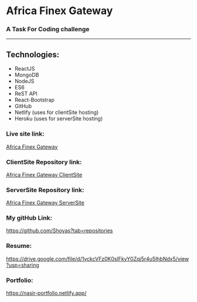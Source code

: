 # Africa Finex Gateway
### A Task For Coding challenge 
---

## Technologies:
- ReactJS
- MongoDB
- NodeJS
- ES6
- ReST API
- React-Bootstrap
- GitHub
- Netlify (uses for clientSite hosting)
- Heroku (uses for serverSite hosting)

### Live site link:
[Africa Finex Gateway](https://africa-finex-gateway00.netlify.app/)

### ClientSite Repository link:
[Africa Finex Gateway ClientSite](https://github.com/Shoyas/africa-finex-client)

### ServerSite Repository link:
[Africa Finex Gateway ServerSite](https://github.com/Shoyas/africa-finex-server)

### My gitHub Link:
https://github.com/Shoyas?tab=repositories

### Resume:
https://drive.google.com/file/d/1yckcVFz0K0slFkyY0Zqj5r4u5lhbNdx5/view?usp=sharing

### Portfolio:
https://nasir-portfolio.netlify.app/